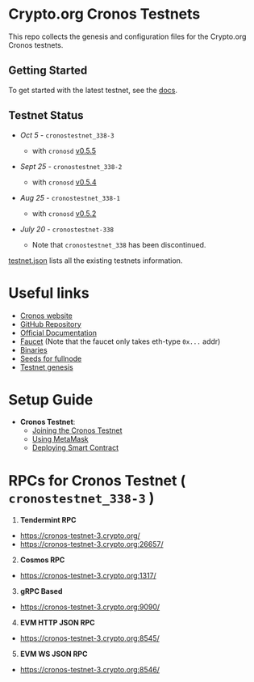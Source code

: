 # Crypto.org Cronos Testnets

This repo collects the genesis and configuration files for the Crypto.org Cronos testnets.

## Getting Started

To get started with the latest testnet, see the [docs](https://cronos.crypto.org/docs/getting-started/).

## Testnet Status

- _Oct 5_ - `cronostestnet_338-3` 
    - with `cronosd` [v0.5.5](https://github.com/crypto-org-chain/cronos/releases/tag/v0.5.5-testnet)


- _Sept 25_ - `cronostestnet_338-2` 
    - with `cronosd` [v0.5.4](https://github.com/crypto-org-chain/cronos/releases/tag/v0.5.4-testnet)

- _Aug 25_ - `cronostestnet_338-1`
    - with `cronosd` [v0.5.2](https://github.com/crypto-org-chain/cronos/releases/tag/v0.5.2)



- _July 20_ - `cronostestnet-338`
    - Note that `cronostestnet_338` has been discontinued.

[testnet.json](./testnet.json) lists all the existing testnets information.

# Useful links 

- [Cronos website](https://cronos.crypto.org/)
- [GitHub Repository](https://github.com/crypto-org-chain/cronos)
- [Official Documentation](https://cronos.crypto.org/docs/)
- [Faucet](https://cronos.crypto.org/faucet/) (Note that the faucet only takes eth-type `0x...`  addr)
- [Binaries](https://github.com/crypto-org-chain/cronos/releases)
- [Seeds for fullnode](https://github.com/crypto-org-chain/cronos-testnets/blob/main/testnet.json#L21)
- [Testnet genesis](https://github.com/crypto-org-chain/cronos-testnets/blob/main/cronostestnet_338-3/genesis.json)

# Setup Guide

- **Cronos Testnet**:
    - [Joining the Cronos Testnet](https://cronos.crypto.org/docs/getting-started/)
    - [Using MetaMask](https://cronos.crypto.org/docs/getting-started/metamask.html)
    - [Deploying Smart Contract](https://cronos.crypto.org/docs/getting-started/cronos-smart-contract.html)


# RPCs for Cronos Testnet ( `cronostestnet_338-3` )

1. **Tendermint RPC**
 - https://cronos-testnet-3.crypto.org/ 
 - https://cronos-testnet-3.crypto.org:26657/

2. **Cosmos RPC**
 - https://cronos-testnet-3.crypto.org:1317/

3. **gRPC Based**
 - https://cronos-testnet-3.crypto.org:9090/

4. **EVM HTTP JSON RPC** 
 - https://cronos-testnet-3.crypto.org:8545/

5. **EVM WS JSON RPC**
 - https://cronos-testnet-3.crypto.org:8546/
